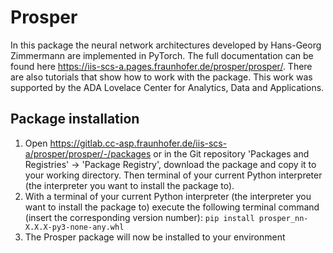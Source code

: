 # Prosper

In this package the neural network architectures developed by Hans-Georg Zimmermann are implemented in PyTorch.
The full documentation can be found here https://iis-scs-a.pages.fraunhofer.de/prosper/prosper/. There are also tutorials that show how to work with the package. This work was supported by the ADA Lovelace Center for Analytics, Data and Applications.


## Package installation

1. Open https://gitlab.cc-asp.fraunhofer.de/iis-scs-a/prosper/prosper/-/packages or in the Git repository 'Packages and Registries' -> 'Package Registry', download the package and copy it to your working directory. Then  terminal of your current Python interpreter (the interpreter you want to install the package to).
2. With a terminal of your current Python interpreter (the interpreter you want to install the package to) execute the following terminal command (insert the corresponding version number):
	`pip install prosper_nn-X.X.X-py3-none-any.whl`
3. The Prosper package will now be installed to your environment
